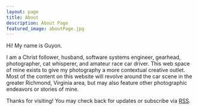 ```yaml
---
layout: page
title: About
description: About Page
featured_image: aboutPage.jpg
---
```


Hi! My name is Guyon.

I am a Christ follower, husband, software systems engineer, gearhead, photographer, cat whisperer, and amateur race car driver. This web space of mine exists to give my photography a more contextual creative outlet. Most of the content on this website will revolve around the car scene in the greater Richmond, Virginia area, but may also feature other photographic endeavors or stories of mine. 

Thanks for visiting! You may check back for updates or subscribe via [RSS](https://guyon.io/feed.xml).
